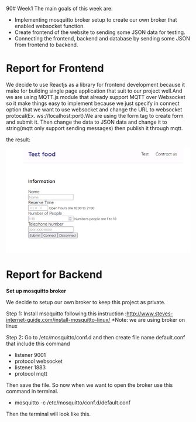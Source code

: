 90# Week1
The main goals of this week are:
  - Implementing mosquitto broker setup to create our own broker that enabled websocket function.
  - Create frontend of the website to sending some JSON data for testing.
  - Connecting the frontend, backend and database by sending some JSON from frontend to backend.
  
# Report for Frontend
We decide to use Reactjs as a library for frontend development because it make for building single page application that suit to our project well.And we are using MQTT.js module that already support MQTT over Websocket so it make things easy to implement because we just specify in connect option that we want to use websocket and change the URL to websocket protocal(Ex. ws://localhost:port).We are using the form tag to create form and submit it. Then change the data to JSON data and change it to string(mqtt only support sending messages) then publish it through mqtt.

the result:

<img src="frontend1.png">

# Report for Backend
**Set up mosquitto broker**

We decide to setup our own broker to keep this project as private.

Step 1: Install msoquitto following this instruction :http://www.steves-internet-guide.com/install-mosquitto-linux/  *Note: we are using broker on linux

Step 2: Go to /etc/mosquitto/conf.d and then create file name default.conf that include this command

  - listener 9001
  - protocol websocket
  - listener 1883
  - protocol mqtt

Then save the file. So now when we want to open the broker  use this command in terminal.

  - mosquitto -c /etc/mosquitto/conf.d/default.conf

Then the terminal will look like this.


